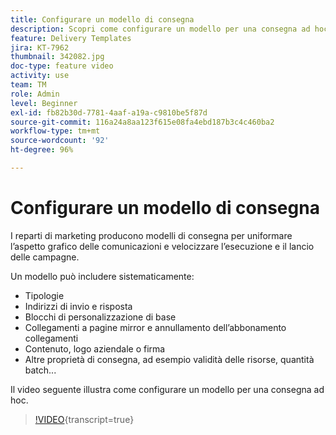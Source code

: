 ```yaml
---
title: Configurare un modello di consegna
description: Scopri come configurare un modello per una consegna ad hoc.
feature: Delivery Templates
jira: KT-7962
thumbnail: 342082.jpg
doc-type: feature video
activity: use
team: TM
role: Admin
level: Beginner
exl-id: fb82b30d-7781-4aaf-a19a-c9810be5f87d
source-git-commit: 116a24a8aa123f615e08fa4ebd187b3c4c460ba2
workflow-type: tm+mt
source-wordcount: '92'
ht-degree: 96%

---
```


# Configurare un modello di consegna

I reparti di marketing producono modelli di consegna per uniformare l’aspetto grafico delle comunicazioni e velocizzare l’esecuzione e il lancio delle campagne.

Un modello può includere sistematicamente:

* Tipologie
* Indirizzi di invio e risposta
* Blocchi di personalizzazione di base
* Collegamenti a pagine mirror e annullamento dell’abbonamento collegamenti
* Contenuto, logo aziendale o firma
* Altre proprietà di consegna, ad esempio validità delle risorse, quantità batch...

Il video seguente illustra come configurare un modello per una consegna ad hoc.

>[!VIDEO](https://video.tv.adobe.com/v/342082?quality=12&learn=on){transcript=true}
